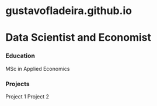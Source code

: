 # gustavofladeira.github.io

# Data Scientist and Economist

### Education
MSc in Applied Economics

### Projects
Project 1
Project 2

